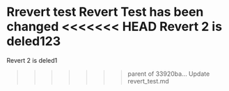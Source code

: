 Rrevert test
Revert Test has been changed
<<<<<<< HEAD
Revert 2 is deled123
=======
Revert 2 is deled1
>>>>>>> parent of 33920ba... Update revert_test.md
